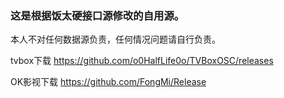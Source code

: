 
### 这是根据饭太硬接口源修改的自用源。

本人不对任何数据源负责，任何情况问题请自行负责。

tvbox下载
https://github.com/o0HalfLife0o/TVBoxOSC/releases

OK影视下载 
https://github.com/FongMi/Release 





